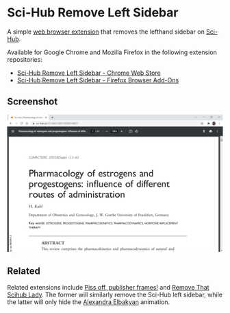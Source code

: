# Sci-Hub Remove Left Sidebar

A simple [web browser extension](https://en.wikipedia.org/wiki/Browser_extension) that removes the lefthand sidebar on [Sci-Hub](https://en.wikipedia.org/wiki/Sci-Hub).

Available for Google Chrome and Mozilla Firefox in the following extension repositories:

* [Sci-Hub Remove Left Sidebar - Chrome Web Store](https://chrome.google.com/webstore/detail/sci-hub-remove-left-sideb/liblfcncoojbllpjdfkegomonllpemnl)
* [Sci-Hub Remove Left Sidebar - Firefox Browser Add-Ons](https://addons.mozilla.org/en-US/firefox/addon/sci-hub-remove-left-sidebar/)

## Screenshot

![](screenie.png)

## Related

Related extensions include [Piss off, publisher frames!](https://chrome.google.com/webstore/detail/piss-off-publisher-frames/ffmffcaeblfpligkklopofadiemkelld) and [Remove That Scihub Lady](https://chrome.google.com/webstore/detail/remove-that-scihub-lady/dcfcfhinhhaeaeichkdaanmccijhcgaf). The former will similarly remove the Sci-Hub left sidebar, while the latter will only hide the [Alexandra Elbakyan](https://en.wikipedia.org/wiki/Alexandra_Elbakyan) animation.